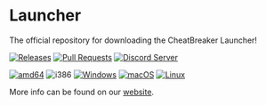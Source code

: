 # Launcher
The official repository for downloading the CheatBreaker Launcher!

[![Releases](https://img.shields.io/github/release/CheatBreakerNet/Launcher.svg)](https://github.com/CheatBreakerNet/Launcher/releases)
[![Pull Requests](https://img.shields.io/github/issues-pr/CheatBreakerNet/Launcher)](https://github.com/CheatBreakerNet/Launcher/pulls)
<a href="https://discord.cheatbreaker.net"><img src="https://discordapp.com/api/guilds/633325309395206156/widget.png?style=shield" alt="Discord Server"></a>

[![amd64](https://img.shields.io/badge/amd64-yes-green.svg)](https://cheatbreaker.net/download/)
![i386](https://img.shields.io/badge/i386-no-red.svg)
[![Windows](https://img.shields.io/badge/Windows-yes-green.svg)](https://cheatbreaker.net/instructions-windows)
[![macOS](https://img.shields.io/badge/macOS-yes-green.svg)](https://cheatbreaker.net/instructions-macos)
[![Linux](https://img.shields.io/badge/Linux-yes-green.svg)](https://cheatbreaker.net/instructions-linux)

More info can be found on our [website](https://cheatbreaker.net).
